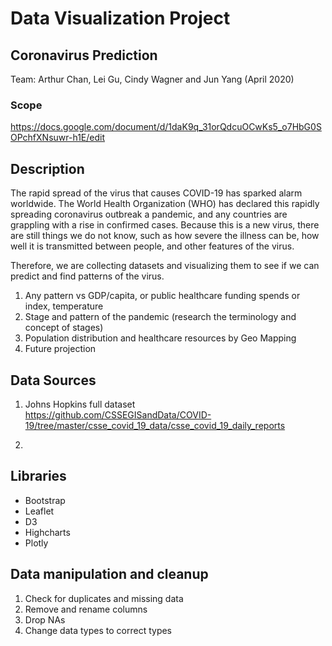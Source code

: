 # Data Visualization Project

## Coronavirus Prediction
Team: Arthur Chan, Lei Gu, Cindy Wagner and Jun Yang (April 2020)

### Scope
https://docs.google.com/document/d/1daK9q_31orQdcuOCwKs5_o7HbG0SOPchfXNsuwr-h1E/edit

## Description

The rapid spread of the virus that causes COVID-19 has sparked alarm worldwide. The World Health Organization (WHO) has declared this rapidly spreading coronavirus outbreak a pandemic, and any countries are grappling with a rise in confirmed cases. 
Because this is a new virus, there are still things we do not know, such as how severe the illness can be, how well it is transmitted between people, and other features of the virus. 

Therefore, we are collecting datasets and visualizing them to see if we can predict and find patterns of the virus. 

1. Any pattern vs GDP/capita, or public healthcare funding spends or index, temperature
2. Stage and pattern of the pandemic (research the terminology and concept of stages)
3. Population distribution and healthcare resources by Geo Mapping
4. Future projection

## Data Sources

1.	Johns Hopkins full dataset
 
https://github.com/CSSEGISandData/COVID-19/tree/master/csse_covid_19_data/csse_covid_19_daily_reports

2.	

## Libraries 
- Bootstrap
- Leaflet
- D3
- Highcharts
- Plotly


## Data manipulation and cleanup
1.	Check for duplicates and missing data
2.	Remove and rename columns
3.	Drop NAs
4.	Change data types to correct types 
